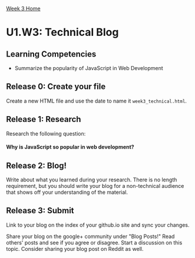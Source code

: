 [Week 3 Home](./)

# U1.W3: Technical Blog

## Learning Competencies
- Summarize the popularity of JavaScript in Web Development

## Release 0: Create your file
Create a new HTML file and use the date to name it `week3_technical.html`.

## Release 1: Research
Research the following question:

#### Why is JavaScript so popular in web development?

## Release 2: Blog!

Write about what you learned during your research. There is no length requirement, but you should write your blog for a non-technical audience that shows off your understanding of the material.

## Release 3: Submit
Link to your blog on the index of your github.io site and sync your changes.

Share your blog on the google+ community under "Blog Posts!" Read others' posts and see if you agree or disagree. Start a discussion on this topic.  Consider sharing your blog post on Reddit as well.